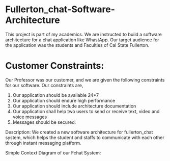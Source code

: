 # Fullerton_chat-Software-Architecture

This project is part of my academics. We are instructed to build a software architecture for a chat application like WhastApp. Our target audience for the application was the students and Faculties of Cal State Fullerton. 

# Customer Constraints:
Our Professor was our customer, and we are given the following constraints for our software. Our constraints are,
1. Our application should be available 24*7 
2. Our application should endure high performance
3. Our application should include architecture documentation
4. Our application shall help two users to send or receive text, video and voice messages
5. Messages should be secured. 

Description:
We created a new software architecture for fullerton_chat system, which helps the student and staffs to communicate with each other through instant messaging platform.

Simple Context Diagram of our Fchat System:
